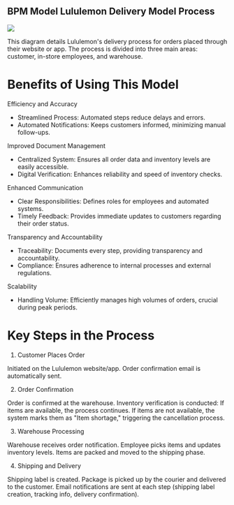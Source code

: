 

## BPM Model Lululemon Delivery Model Process

![](https://github.com/dpatel2121/Business-Process-Management-/assets/154410616/f32df136-6661-49aa-be4d-b302c3431b25)



This diagram details Lululemon's delivery process for orders placed through their website or app. The process is divided into three main areas: customer, in-store employees, and warehouse.

# Benefits of Using This Model
Efficiency and Accuracy

- Streamlined Process: Automated steps reduce delays and errors.
- Automated Notifications: Keeps customers informed, minimizing manual follow-ups.

Improved Document Management

- Centralized System: Ensures all order data and inventory levels are easily accessible.
- Digital Verification: Enhances reliability and speed of inventory checks.

Enhanced Communication

- Clear Responsibilities: Defines roles for employees and automated systems.
- Timely Feedback: Provides immediate updates to customers regarding their order status.

Transparency and Accountability

- Traceability: Documents every step, providing transparency and accountability.
- Compliance: Ensures adherence to internal processes and external regulations.

Scalability

- Handling Volume: Efficiently manages high volumes of orders, crucial during peak periods.

# Key Steps in the Process

1)  Customer Places Order

Initiated on the Lululemon website/app.
Order confirmation email is automatically sent.

2) Order Confirmation

Order is confirmed at the warehouse.
Inventory verification is conducted:
If items are available, the process continues.
If items are not available, the system marks them as "Item shortage," triggering the cancellation process.

3) Warehouse Processing

Warehouse receives order notification.
Employee picks items and updates inventory levels.
Items are packed and moved to the shipping phase.

4) Shipping and Delivery

Shipping label is created.
Package is picked up by the courier and delivered to the customer.
Email notifications are sent at each step (shipping label creation, tracking info, delivery confirmation).
